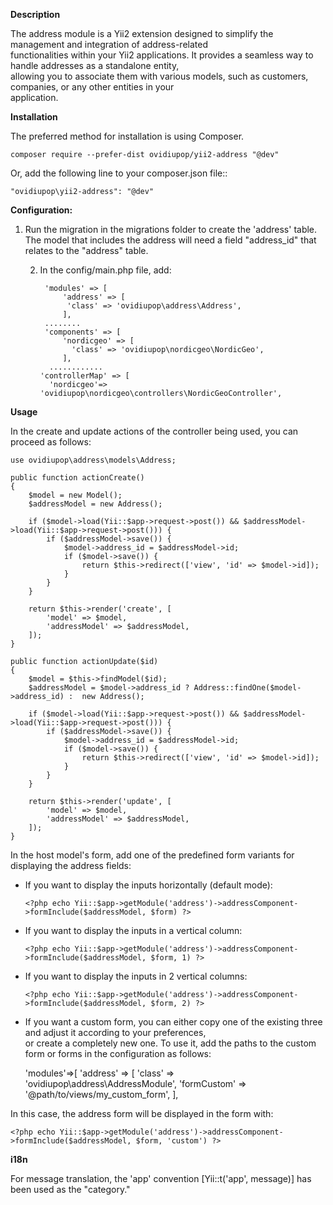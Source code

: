
**Description**

The address module is a Yii2 extension designed to simplify the management and integration of address-related  
functionalities within your Yii2 applications. It provides a seamless way to handle addresses as a standalone entity,  
allowing you to associate them with various models, such as customers, companies, or any other entities in your  
application.

**Installation**


The preferred method for installation is using Composer.

    composer require --prefer-dist ovidiupop/yii2-address "@dev"

Or, add the following line to your composer.json file::

    "ovidiupop\yii2-address": "@dev"

**Configuration:**

1. Run the migration in the migrations folder to create the 'address' table.
   The model that includes the address will need a field "address_id" that relates to the "address" table.   
 
   2. In the config/main.php file, add:

           'modules' => [
               'address' => [
                'class' => 'ovidiupop\address\Address',
               ], 
           ........
           'components' => [
               'nordicgeo' => [
                 'class' => 'ovidiupop\nordicgeo\NordicGeo',
               ],
            ............
          'controllerMap' => [
            'nordicgeo'=> 'ovidiupop\nordicgeo\controllers\NordicGeoController',
           


**Usage**

In the create and update actions of the controller being used, you can proceed as follows:

    use ovidiupop\address\models\Address;
    
    public function actionCreate()
    {
        $model = new Model();
        $addressModel = new Address();

        if ($model->load(Yii::$app->request->post()) && $addressModel->load(Yii::$app->request->post())) {
            if ($addressModel->save()) {
                $model->address_id = $addressModel->id;
                if ($model->save()) {
                    return $this->redirect(['view', 'id' => $model->id]);
                }
            }
        }

        return $this->render('create', [
            'model' => $model,
            'addressModel' => $addressModel,
        ]);
    }

    public function actionUpdate($id)
    {
        $model = $this->findModel($id);
        $addressModel = $model->address_id ? Address::findOne($model->address_id) :  new Address();

        if ($model->load(Yii::$app->request->post()) && $addressModel->load(Yii::$app->request->post())) {
            if ($addressModel->save()) {
                $model->address_id = $addressModel->id;
                if ($model->save()) {
                    return $this->redirect(['view', 'id' => $model->id]);
                }
            }
        }

        return $this->render('update', [
            'model' => $model,
            'addressModel' => $addressModel,
        ]);
    }

In the host model's form, add one of the predefined form variants for displaying the address fields:  

 - If you want to display the inputs horizontally (default mode):

       <?php echo Yii::$app->getModule('address')->addressComponent->formInclude($addressModel, $form) ?>

- If you want to display the inputs in a vertical column:

      <?php echo Yii::$app->getModule('address')->addressComponent->formInclude($addressModel, $form, 1) ?>

- If you want to display the inputs in 2 vertical columns:

      <?php echo Yii::$app->getModule('address')->addressComponent->formInclude($addressModel, $form, 2) ?>


- If you want a custom form, you can either copy one of the existing three and adjust it according to your preferences,  
  or create a completely new one. To use it, add the paths to the custom form or forms in the configuration as follows:
  

    'modules'=>[
        'address' => [
            'class' => 'ovidiupop\address\AddressModule',
            'formCustom' => '@path/to/views/my_custom_form',
        ],

In this case, the address form will be displayed in the form with:
    
    <?php echo Yii::$app->getModule('address')->addressComponent->formInclude($addressModel, $form, 'custom') ?>



**i18n**

For message translation, the 'app' convention [Yii::t('app', message)] has been used as the "category."

